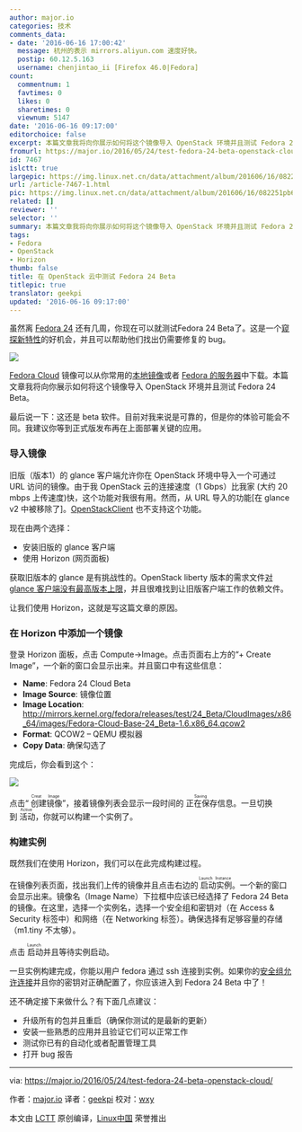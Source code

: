 ```yaml
---
author: major.io
categories: 技术
comments_data:
- date: '2016-06-16 17:00:42'
  message: 杭州的表示 mirrors.aliyun.com 速度好快。
  postip: 60.12.5.163
  username: chenjintao_ii [Firefox 46.0|Fedora]
count:
  commentnum: 1
  favtimes: 0
  likes: 0
  sharetimes: 0
  viewnum: 5147
date: '2016-06-16 09:17:00'
editorchoice: false
excerpt: 本篇文章我将向你展示如何将这个镜像导入 OpenStack 环境并且测试 Fedora 24 Beta。
fromurl: https://major.io/2016/05/24/test-fedora-24-beta-openstack-cloud/
id: 7467
islctt: true
largepic: https://img.linux.net.cn/data/attachment/album/201606/16/082251pb6bp5mm124eem1n.jpg
url: /article-7467-1.html
pic: https://img.linux.net.cn/data/attachment/album/201606/16/082251pb6bp5mm124eem1n.jpg.thumb.jpg
related: []
reviewer: ''
selector: ''
summary: 本篇文章我将向你展示如何将这个镜像导入 OpenStack 环境并且测试 Fedora 24 Beta。
tags:
- Fedora
- OpenStack
- Horizon
thumb: false
title: 在 OpenStack 云中测试 Fedora 24 Beta
titlepic: true
translator: geekpi
updated: '2016-06-16 09:17:00'
---
```


虽然离 [Fedora 24](https://fedoraproject.org/wiki/Releases/24/Schedule) 还有几周，你现在可以就测试Fedora 24 Beta了。这是一个[窥探新特性](https://fedoraproject.org/wiki/Releases/24/ChangeSet)的好机会，并且可以帮助他们找出仍需要修复的 bug。


![](https://img.linux.net.cn/data/attachment/album/201606/16/082251pb6bp5mm124eem1n.jpg)


[Fedora Cloud](https://getfedora.org/en/cloud/) 镜像可以从你常用的[本地镜像](https://admin.fedoraproject.org/mirrormanager/mirrors/Fedora/24/x86_64)或者 [Fedora 的服务器](https://getfedora.org/en/cloud/download/)中下载。本篇文章我将向你展示如何将这个镜像导入 OpenStack 环境并且测试 Fedora 24 Beta。


最后说一下：这还是 beta 软件。目前对我来说是可靠的，但是你的体验可能会不同。我建议你等到正式版发布再在上面部署关键的应用。


### 导入镜像


旧版（版本1）的 glance 客户端允许你在 OpenStack 环境中导入一个可通过 URL 访问的镜像。由于我 OpenStack 云的连接速度（1 Gbps）比我家 (大约 20 mbps 上传速度)快，这个功能对我很有用。然而，从 URL 导入的功能[在 glance v2 中被移除了]。[OpenStackClient](http://docs.openstack.org/developer/python-openstackclient/) 也不支持这个功能。


现在由两个选择：


* 安装旧版的 glance 客户端
* 使用 Horizon (网页面板)


获取旧版本的 glance 是有挑战性的。OpenStack liberty 版本的需求文件[对 glance 客户端没有最高版本上限](https://github.com/openstack/requirements/blob/stable/liberty/global-requirements.txt#L159)，并且很难找到让旧版客户端工作的依赖文件。


让我们使用 Horizon，这就是写这篇文章的原因。


### 在 Horizon 中添加一个镜像


登录 Horizon 面板，点击 Compute->Image。点击页面右上方的“+ Create Image”，一个新的窗口会显示出来。并且窗口中有这些信息：


* **Name**: Fedora 24 Cloud Beta
* **Image Source**: 镜像位置
* **Image Location**: <http://mirrors.kernel.org/fedora/releases/test/24_Beta/CloudImages/x86_64/images/Fedora-Cloud-Base-24_Beta-1.6.x86_64.qcow2>
* **Format**: QCOW2 – QEMU 模拟器
* **Copy Data**: 确保勾选了


完成后，你会看到这个：


![](https://img.linux.net.cn/data/attachment/album/201606/16/082254bj5vxy1b8x87by97.png)


点击“<ruby> 创建镜像 <rp>  （ </rp> <rt>  Creat Image </rt> <rp>  ） </rp></ruby>”，接着镜像列表会显示一段时间的<ruby> 正在保存 <rp>  （ </rp> <rt>  Saving </rt> <rp>  ） </rp></ruby>信息。一旦切换到<ruby> 活动 <rp>  （ </rp> <rt>  Active </rt> <rp>  ） </rp></ruby>，你就可以构建一个实例了。


### 构建实例


既然我们在使用 Horizon，我们可以在此完成构建过程。


在镜像列表页面，找出我们上传的镜像并且点击右边的<ruby> 启动实例 <rp>  （ </rp> <rt>  Launch Instance </rt> <rp>  ） </rp></ruby>。一个新的窗口会显示出来。镜像名（Image Name）下拉框中应该已经选择了 Fedora 24 Beta 的镜像。在这里，选择一个实例名，选择一个安全组和密钥对（在 Access & Security 标签中）和网络（在 Networking 标签）。确保选择有足够容量的存储（m1.tiny 不太够）。


点击<ruby> 启动 <rp>  （ </rp> <rt>  Launch </rt> <rp>  ） </rp></ruby>并且等待实例启动。


一旦实例构建完成，你能以用户 fedora 通过 ssh 连接到实例。如果你的[安全组允许连接](https://major.io/2016/05/16/troubleshooting-openstack-network-connectivity/)并且你的密钥对正确配置了，你应该进入到 Fedora 24 Beta 中了！


还不确定接下来做什么？有下面几点建议：


* 升级所有的包并且重启（确保你测试的是最新的更新）
* 安装一些熟悉的应用并且验证它们可以正常工作
* 测试你已有的自动化或者配置管理工具
* 打开 bug 报告




---


via: <https://major.io/2016/05/24/test-fedora-24-beta-openstack-cloud/>


作者：[major.io](https://major.io/about-the-racker-hacker/) 译者：[geekpi](https://github.com/geekpi) 校对：[wxy](https://github.com/wxy)


本文由 [LCTT](https://github.com/LCTT/TranslateProject) 原创编译，[Linux中国](https://linux.cn/) 荣誉推出